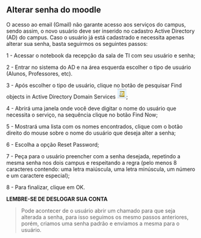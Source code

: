 ## Alterar senha do moodle

O acesso ao email (Gmail) não garante acesso aos serviços do campus, sendo assim, o novo usuário deve ser inserido no cadastro Active Directory (AD) do campus. Caso o usuário já está cadastrado e necessita apenas 
alterar sua senha, basta seguirmos os seguintes passos:

1 - Acessar o notebook da recepção da sala de TI com seu usuário e senha;

2 - Entrar no sistema do AD e na área esquerda escolher o tipo de usuário (Alunos, Professores, etc).

3 - Após escolher o tipo de usuário, clique no botão de pesquisar Find objects in Active Directory Domain Services ![botao pesquisa](img/find.PNG);

4 - Abrirá uma janela onde você deve digitar o nome do usuário que necessita o serviço, na sequência clique no botão Find Now;

5 - Mostrará uma lista com os nomes encontrados, clique com o botão direito do mouse sobre o nome do usuário que deseja alter a senha;

6 - Escolha a opção Reset Password;

7 - Peça para o usuário preencher com a senha desejada, repetindo a mesma senha nos dois campus e respeitando a regra (pelo menos 8 caracteres contendo: uma letra maiúscula, uma letra minúscula, um número e um caractere especial);

8 - Para finalizar, clique em OK.

**LEMBRE-SE DE DESLOGAR SUA CONTA**



> Pode acontecer de o usuário abrir um chamado para que seja alterada a senha, para isso seguimos os mesmo passos anteriores, porém, criamos uma senha padrão e enviamos a mesma para o usuário.
